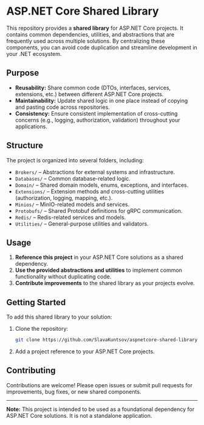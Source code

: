 # ASP.NET Core Shared Library

This repository provides a **shared library** for ASP.NET Core projects. It contains common dependencies, utilities, and abstractions that are frequently used across multiple solutions. By centralizing these components, you can avoid code duplication and streamline development in your .NET ecosystem.

## Purpose

- **Reusability:** Share common code (DTOs, interfaces, services, extensions, etc.) between different ASP.NET Core projects.
- **Maintainability:** Update shared logic in one place instead of copying and pasting code across repositories.
- **Consistency:** Ensure consistent implementation of cross-cutting concerns (e.g., logging, authorization, validation) throughout your applications.

## Structure

The project is organized into several folders, including:

- `Brokers/` – Abstractions for external systems and infrastructure.
- `Databases/` – Common database-related logic.
- `Domain/` – Shared domain models, enums, exceptions, and interfaces.
- `Extensions/` – Extension methods and cross-cutting utilities (authorization, logging, mapping, etc.).
- `Minios/` – MinIO-related models and services.
- `Protobufs/` – Shared Protobuf definitions for gRPC communication.
- `Redis/` – Redis-related services and models.
- `Utilities/` – General-purpose utilities and validators.

## Usage

1. **Reference this project** in your ASP.NET Core solutions as a shared dependency.
2. **Use the provided abstractions and utilities** to implement common functionality without duplicating code.
3. **Contribute improvements** to the shared library as your projects evolve.

## Getting Started

To add this shared library to your solution:

1. Clone the repository:
   ```sh
   git clone https://github.com/SlavaKuntsov/aspnetcore-shared-library.git
   ```
2. Add a project reference to your ASP.NET Core projects.

## Contributing

Contributions are welcome! Please open issues or submit pull requests for improvements, bug fixes, or new shared components.

---

**Note:** This project is intended to be used as a foundational dependency for ASP.NET Core solutions. It is not a standalone application.